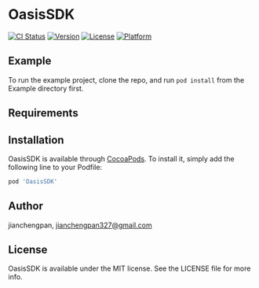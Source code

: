 # OasisSDK

[![CI Status](https://img.shields.io/travis/jianchengpan/OasisSDK.svg?style=flat)](https://travis-ci.org/jianchengpan/OasisSDK)
[![Version](https://img.shields.io/cocoapods/v/OasisSDK.svg?style=flat)](https://cocoapods.org/pods/OasisSDK)
[![License](https://img.shields.io/cocoapods/l/OasisSDK.svg?style=flat)](https://cocoapods.org/pods/OasisSDK)
[![Platform](https://img.shields.io/cocoapods/p/OasisSDK.svg?style=flat)](https://cocoapods.org/pods/OasisSDK)

## Example

To run the example project, clone the repo, and run `pod install` from the Example directory first.

## Requirements

## Installation

OasisSDK is available through [CocoaPods](https://cocoapods.org). To install
it, simply add the following line to your Podfile:

```ruby
pod 'OasisSDK'
```

## Author

jianchengpan, jianchengpan327@gmail.com

## License

OasisSDK is available under the MIT license. See the LICENSE file for more info.
